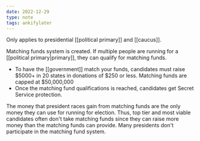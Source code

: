```yaml
---
date: 2022-12-29
type: note
tags: ankifylater
---
```


Only applies to presidential [[political primary]] and [[caucus]].

Matching funds system is created. If multiple people are running for a [[political primary|primary]], they can qualify for matching funds.
- To have the [[government]] match your funds, candidates must raise $5000+ in  20 states in donations of $250 or less. Matching funds are capped at $50,000,000
- Once the matching fund qualifications is reached, candidates get Secret Service protection.

The money that president races gain from matching funds are the only money they can use for running for election. Thus, top tier and most viable candidates often don't take matching funds since they can raise more money than the matching funds can provide. Many presidents don't participate in the matching fund system.
